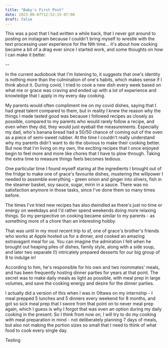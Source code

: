 ```yaml
---
title: "Baby's First Post"
date: 2023-08-07T12:53:15-07:00
draft: false
---
```


This was a post that I had written a while back, that I never got around to posting on instagram because I couldn't bring myself to wrestle with the text processing user experience for the Nth time... it's about how cooking became a bit of a drag ever since I started work, and some thoughts on how I can make it better.

--

In the current audiobook that I'm listening to, it suggests that one's identity is nothing more than the culmination of one's habits, which makes sense if I think about it. During covid, I tried to cook a new dish every week based on what me or grace was craving and ended up with a lot of experience and knowledge that I apply in my every day cooking.

My parents would often compliment me on my covid dishes, saying that I had great talent compared to them, but in reality I knew the reason why the things I made tasted good was because I followed recipes as closely as possible, compared to my parents who would rarely follow a recipe, and even when they did, they would just eyeball the measurements. Especially my dad, who's banana bread had a 50/50 chance of coming out of the oven as a piece of semi-sweet rubber. At the time I couldn't really understand why my parents didn't want to do the obvious to make their cooking better. But now that I'm living on my own, the exciting recipes that I once enjoyed begin to feel more and more like chores that I have to plow through. Taking the extra time to measure things feels becomes tedious.

One particular time I found myself staring at the ingredients I brought out of the fridge to make one of grace's favourite dishes, mustering the willpower I needed to assemble everything - green onion and ginger into slivers, fish in the steamer basket, soy sauce, sugar, mirin in a sauce. There was no satisfaction anymore in those tasks, since I've done them so many times before.

The times I've tried new recipes has also dwindled as there's just no time or energy on weekdays and I'd rather spend weekends doing more relaxing things. So my perspective on cooking became similar to my parents - as something more of a chore than an interesting hobby.

That was until in my most recent trip to sf, one of grace's brother's friends who works at Apple hosted us for a dinner, and cooked an amazing extravagant meal for us. You can imagine the admiration I felt when he brought out heaping piles of dishes, family style, along with a side soup, and later two separate (!) intricately prepared desserts for our big group of 8 to indulge in!

According to him, he's responsible for his own and two roommates' meals, and has been frequently hosting dinner parties for years at that point. The secret was to make daily meals as light as possible, with meal prep in large volumes, and save the cooking energy and desire for the dinner parties.

I actually did a version of this when I was in Ottawa on my internship - I meal prepped 5 lunches and 5 dinners every weekend for 8 months, and got so sick meal prep that I swore from that point on to never meal prep again, which I guess is why I forgot that was even an option during my daily cooking in the present. So I think from now on, I will try to do my cooking with meal preparation in mind - not deliberately planning 7 days of meals, but also not making the portion sizes so small that I need to think of what food to cook every single day.

Testing
